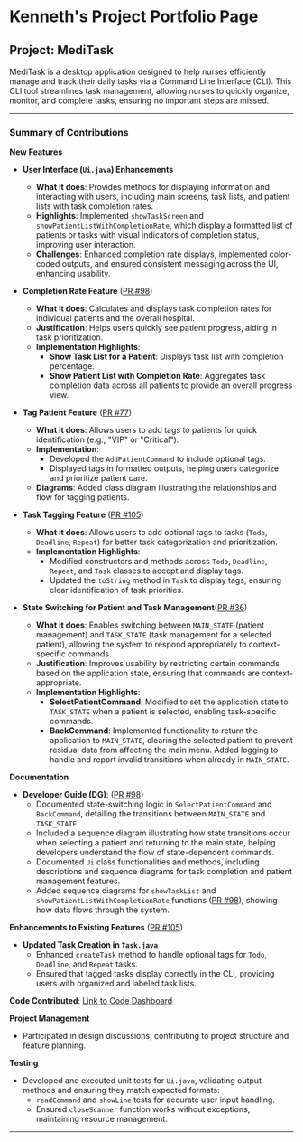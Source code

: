 # Kenneth's Project Portfolio Page

## Project: MediTask

MediTask is a desktop application designed to help nurses efficiently manage and track their daily tasks via a Command Line Interface (CLI). This CLI tool streamlines task management, allowing nurses to quickly organize, monitor, and complete tasks, ensuring no important steps are missed.

---

### Summary of Contributions

**New Features**
- **User Interface (`Ui.java`) Enhancements**
  - **What it does**: Provides methods for displaying information and interacting with users, including main screens, task lists, and patient lists with task completion rates.
  - **Highlights**: Implemented `showTaskScreen` and `showPatientListWithCompletionRate`, which display a formatted list of patients or tasks with visual indicators of completion status, improving user interaction.
  - **Challenges**: Enhanced completion rate displays, implemented color-coded outputs, and ensured consistent messaging across the UI, enhancing usability.

- **Completion Rate Feature** ([PR #98](https://github.com/AY2425S1-CS2113-T11-1/tp/pull/98))
  - **What it does**: Calculates and displays task completion rates for individual patients and the overall hospital.
  - **Justification**: Helps users quickly see patient progress, aiding in task prioritization.
  - **Implementation Highlights**:
    - **Show Task List for a Patient**: Displays task list with completion percentage.
    - **Show Patient List with Completion Rate**: Aggregates task completion data across all patients to provide an overall progress view.

- **Tag Patient Feature** ([PR #77](https://github.com/AY2425S1-CS2113-T11-1/tp/pull/77))
  - **What it does**: Allows users to add tags to patients for quick identification (e.g., "VIP" or "Critical").
  - **Implementation**:
    - Developed the `AddPatientCommand` to include optional tags.
    - Displayed tags in formatted outputs, helping users categorize and prioritize patient care.
  - **Diagrams**: Added class diagram illustrating the relationships and flow for tagging patients.

- **Task Tagging Feature** ([PR #105](https://github.com/AY2425S1-CS2113-T11-1/tp/pull/105))
  - **What it does**: Allows users to add optional tags to tasks (`Todo`, `Deadline`, `Repeat`) for better task categorization and prioritization.
  - **Implementation Highlights**:
    - Modified constructors and methods across `Todo`, `Deadline`, `Repeat`, and `Task` classes to accept and display tags.
    - Updated the `toString` method in `Task` to display tags, ensuring clear identification of task priorities.

- **State Switching for Patient and Task Management**([PR #36](https://github.com/AY2425S1-CS2113-T11-1/tp/pull/36))
  - **What it does**: Enables switching between `MAIN_STATE` (patient management) and `TASK_STATE` (task management for a selected patient), allowing the system to respond appropriately to context-specific commands.
  - **Justification**: Improves usability by restricting certain commands based on the application state, ensuring that commands are context-appropriate.
  - **Implementation Highlights**:
    - **SelectPatientCommand**: Modified to set the application state to `TASK_STATE` when a patient is selected, enabling task-specific commands.
    - **BackCommand**: Implemented functionality to return the application to `MAIN_STATE`, clearing the selected patient to prevent residual data from affecting the main menu. Added logging to handle and report invalid transitions when already in `MAIN_STATE`.

**Documentation**
- **Developer Guide (DG)**: ([PR #98](https://github.com/AY2425S1-CS2113-T11-1/tp/pull/98))
  - Documented state-switching logic in `SelectPatientCommand` and `BackCommand`, detailing the transitions between `MAIN_STATE` and `TASK_STATE`.
  - Included a sequence diagram illustrating how state transitions occur when selecting a patient and returning to the main state, helping developers understand the flow of state-dependent commands.
  - Documented `Ui` class functionalities and methods, including descriptions and sequence diagrams for task completion and patient management features.
  - Added sequence diagrams for `showTaskList` and `showPatientListWithCompletionRate` functions ([PR #98](https://github.com/AY2425S1-CS2113-T11-1/tp/pull/98)), showing how data flows through the system.

**Enhancements to Existing Features** ([PR #105](https://github.com/AY2425S1-CS2113-T11-1/tp/pull/105))
- **Updated Task Creation in `Task.java`**
  - Enhanced `createTask` method to handle optional tags for `Todo`, `Deadline`, and `Repeat` tasks.
  - Ensured that tagged tasks display correctly in the CLI, providing users with organized and labeled task lists.

**Code Contributed**: [Link to Code Dashboard](https://nus-cs2113-ay2425s1.github.io/tp-dashboard/?search=kenneth&breakdown=true&sort=groupTitle%20dsc&sortWithin=title&since=2024-09-20&timeframe=commit&mergegroup=&groupSelect=groupByRepos&checkedFileTypes=docs~functional-code~test-code~other&tabOpen=true&tabType=authorship&tabAuthor=kenneth&tabRepo=AY2425S1-CS2113-T11-1%2Ftp%5Bmaster%5D&authorshipIsMergeGroup=false&authorshipFileTypes=docs~functional-code~test-code~other&authorshipIsBinaryFileTypeChecked=false&authorshipIsIgnoredFilesChecked=false)

**Project Management**
- Participated in design discussions, contributing to project structure and feature planning.

**Testing**
- Developed and executed unit tests for `Ui.java`, validating output methods and ensuring they match expected formats:
  - `readCommand` and `showLine` tests for accurate user input handling.
  - Ensured `closeScanner` function works without exceptions, maintaining resource management.

---

